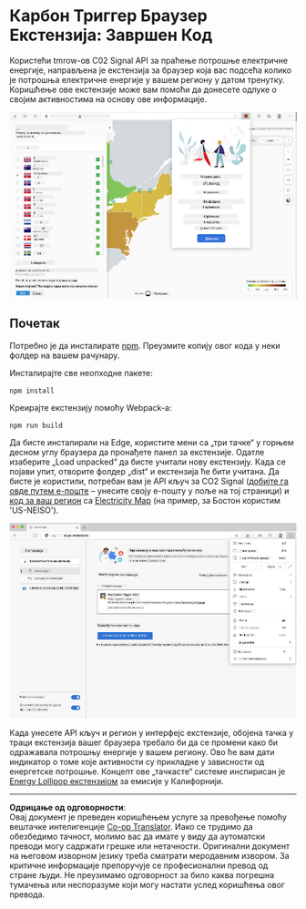 <!--
CO_OP_TRANSLATOR_METADATA:
{
  "original_hash": "dd58ae1b7707034f055718c1b68bc8de",
  "translation_date": "2025-08-28T10:11:41+00:00",
  "source_file": "5-browser-extension/solution/translation/README.hi.md",
  "language_code": "sr"
}
-->
# Карбон Триггер Браузер Екстензија: Завршен Код

Користећи tmrow-ов C02 Signal API за праћење потрошње електричне енергије, направљена је екстензија за браузер која вас подсећа колико је потрошња електричне енергије у вашем региону у датом тренутку. Коришћење ове екстензије може вам помоћи да донесете одлуке о својим активностима на основу ове информације.

![Снимак екрана екстензије](../../../../../translated_images/extension-screenshot.0e7f5bfa110e92e3875e1bc9405edd45a3d2e02963e48900adb91926a62a5807.sr.png)

## Почетак

Потребно је да инсталирате [npm](https://npmjs.com). Преузмите копију овог кода у неки фолдер на вашем рачунару.

Инсталирајте све неопходне пакете:

```
npm install
```

Креирајте екстензију помоћу Webpack-а:

```
npm run build
```

Да бисте инсталирали на Edge, користите мени са „три тачке“ у горњем десном углу браузера да пронађете панел за екстензије. Одатле изаберите „Load unpacked“ да бисте учитали нову екстензију. Када се појави упит, отворите фолдер „dist“ и екстензија ће бити учитана. Да бисте је користили, потребан вам је API кључ за CO2 Signal ([добијте га овде путем е-поште](https://www.co2snal.com/) – унесите своју е-пошту у поље на тој страници) и [код за ваш регион](http://api.electricitymap.org/v3/zones) са [Electricity Map](https://www.electricitymap.org/map) (на пример, за Бостон користим 'US-NEISO').

![инсталација](../../../../../translated_images/install-on-edge.78634f02842c48283726c531998679a6f03a45556b2ee99d8ff231fe41446324.sr.png)

Када унесете API кључ и регион у интерфејс екстензије, обојена тачка у траци екстензија вашег браузера требало би да се промени како би одражавала потрошњу енергије у вашем региону. Ово ће вам дати индикатор о томе које активности су прикладне у зависности од енергетске потрошње. Концепт ове „тачкасте“ системе инспирисан је [Energy Lollipop екстензијом](https://energylollipop.com/) за емисије у Калифорнији.

---

**Одрицање од одговорности**:  
Овај документ је преведен коришћењем услуге за превођење помоћу вештачке интелигенције [Co-op Translator](https://github.com/Azure/co-op-translator). Иако се трудимо да обезбедимо тачност, молимо вас да имате у виду да аутоматски преводи могу садржати грешке или нетачности. Оригинални документ на његовом изворном језику треба сматрати меродавним извором. За критичне информације препоручује се професионални превод од стране људи. Не преузимамо одговорност за било каква погрешна тумачења или неспоразуме који могу настати услед коришћења овог превода.